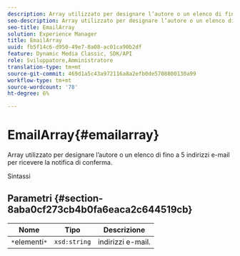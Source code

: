 ```yaml
---
description: Array utilizzato per designare l’autore o un elenco di fino a 5 indirizzi e-mail per ricevere la notifica di conferma.
seo-description: Array utilizzato per designare l’autore o un elenco di fino a 5 indirizzi e-mail per ricevere la notifica di conferma.
seo-title: EmailArray
solution: Experience Manager
title: EmailArray
uuid: fb5f14c6-d950-49e7-8a08-ac01ca90b2df
feature: Dynamic Media Classic, SDK/API
role: Sviluppatore,Amministratore
translation-type: tm+mt
source-git-commit: 469d1a5c43a972116a8a2efb0de5708800130a99
workflow-type: tm+mt
source-wordcount: '78'
ht-degree: 6%

---
```



# EmailArray{#emailarray}

Array utilizzato per designare l’autore o un elenco di fino a 5 indirizzi e-mail per ricevere la notifica di conferma.

Sintassi

## Parametri {#section-8aba0cf273cb4b0fa6eaca2c644519cb}

| Nome | Tipo | Descrizione |
|---|---|---|
| `*`elementi`*` | `xsd:string` | indirizzi e-mail. |

